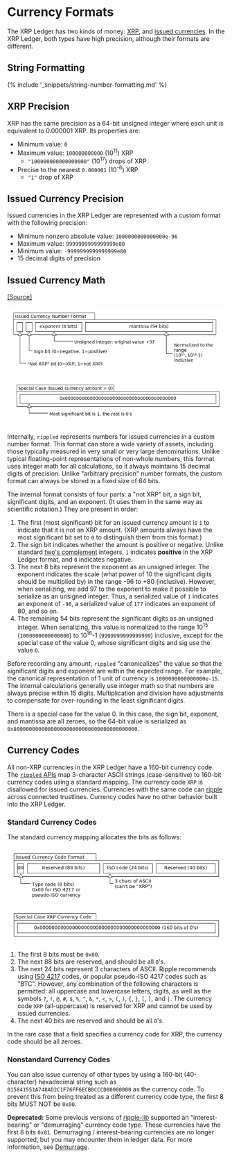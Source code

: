 # Currency Formats

The XRP Ledger has two kinds of money: [XRP](xrp.html), and [issued currencies](issued-currencies.html). In the XRP Ledger, both types have high precision, although their formats are different.

## String Formatting

{% include '_snippets/string-number-formatting.md' %}
<!--{#_ #}-->

## XRP Precision

XRP has the same precision as a 64-bit unsigned integer where each unit is equivalent to 0.000001 XRP. Its properties are:

* Minimum value: `0`
* Maximum value: `100000000000` (10<sup>11</sup>) XRP
    - `"100000000000000000"` (10<sup>17</sup>) drops of XRP
* Precise to the nearest `0.000001` (10<sup>-6</sup>) XRP
    - `"1"` drop of XRP

## Issued Currency Precision

Issued currencies in the XRP Ledger are represented with a custom format with the following precision:

* Minimum nonzero absolute value: `1000000000000000e-96`
* Maximum value: `9999999999999999e80`
* Minimum value: `-9999999999999999e80`
* 15 decimal digits of precision

## Issued Currency Math
[[Source]<br>](https://github.com/ripple/rippled/blob/35fa20a110e3d43ffc1e9e664fc9017b6f2747ae/src/ripple/protocol/impl/STAmount.cpp "Source")

![Issued Currency Amount Format diagram](img/currency-number-format.png)

Internally, `rippled` represents numbers for issued currencies in a custom number format. This format can store a wide variety of assets, including those typically measured in very small or very large denominations. Unlike typical floating-point representations of non-whole numbers, this format uses integer math for all calculations, so it always maintains 15 decimal digits of precision. Unlike "arbitrary precision" number formats, the custom format can always be stored in a fixed size of 64 bits.

The internal format consists of four parts: a "not XRP" bit, a sign bit, significant digits, and an exponent. (It uses them in the same way as scientific notation.) They are present in order:

1. The first (most significant) bit for an issued currency amount is `1` to indicate that it is not an XRP amount. (XRP amounts always have the most significant bit set to `0` to distinguish them from this format.)
2. The sign bit indicates whether the amount is positive or negative. Unlike standard [two's complement](https://en.wikipedia.org/wiki/Two%27s_complement) integers, `1` indicates **positive** in the XRP Ledger format, and `0` indicates negative.
3. The next 8 bits represent the exponent as an unsigned integer. The exponent indicates the scale (what power of 10 the significant digits should be multiplied by) in the range -96 to +80 (inclusive). However, when serializing, we add 97 to the exponent to make it possible to serialize as an unsigned integer. Thus, a serialized value of `1` indicates an exponent of `-96`, a serialized value of `177` indicates an exponent of 80, and so on.
4. The remaining 54 bits represent the significant digits as an unsigned integer. When serializing, this value is normalized to the range 10<sup>15</sup> (`1000000000000000`) to 10<sup>16</sup>-1 (`9999999999999999`) inclusive, except for the special case of the value 0, whose significant digits and sig use the value `0`.  

Before recording any amount, `rippled` "canonicalizes" the value so that the significant digits and exponent are within the expected range. For example, the canonical representation of 1 unit of currency is `1000000000000000e-15`. The internal calculations generally use integer math so that numbers are always precise within 15 digits. Multiplication and division have adjustments to compensate for over-rounding in the least significant digits.

There is a special case for the value 0. In this case, the sign bit, exponent, and mantissa are all zeroes, so the 64-bit value is serialized as `0x8000000000000000000000000000000000000000`.

## Currency Codes

All non-XRP currencies in the XRP Ledger have a 160-bit currency code. The [`rippled` APIs](rippled-api.html) map 3-character ASCII strings (case-sensitive) to 160-bit currency codes using a standard mapping. The currency code `XRP` is disallowed for issued currencies. Currencies with the same code can [ripple](rippling.html) across connected trustlines. Currency codes have no other behavior built into the XRP Ledger.

### Standard Currency Codes

The standard currency mapping allocates the bits as follows:

![Standard Currency Code Format](img/currency-code-format.png)

1. The first 8 bits must be `0x00`.
2. The next 88 bits are reserved, and should be all `0`'s.
3. The next 24 bits represent 3 characters of ASCII.
    Ripple recommends using [ISO 4217](http://www.xe.com/iso4217.php) codes, or popular pseudo-ISO 4217 codes such as "BTC". However, any combination of the following characters is permitted: all uppercase and lowercase letters, digits, as well as the symbols `?`, `!`, `@`, `#`, `$`, `%`, `^`, `&`, `*`, `<`, `>`, `(`, `)`, `{`, `}`, `[`, `]`, and <code>&#124;</code>. The currency code `XRP` (all-uppercase) is reserved for XRP and cannot be used by issued currencies.
4. The next 40 bits are reserved and should be all `0`'s.

In the rare case that a field specifies a currency code for XRP, the currency code should be all zeroes.

### Nonstandard Currency Codes

You can also issue currency of other types by using a 160-bit (40-character) hexadecimal string such as `015841551A748AD2C1F76FF6ECB0CCCD00000000` as the currency code. To prevent this from being treated as a different currency code type, the first 8 bits MUST NOT be `0x00`.

**Deprecated:** Some previous versions of [ripple-lib](https://github.com/ripple/ripple-lib) supported an "interest-bearing" or "demurraging" currency code type. These currencies have the first 8 bits `0x01`. Demurraging / interest-bearing currencies are no longer supported, but you may encounter them in ledger data. For more information, see [Demurrage](demurrage.html).
